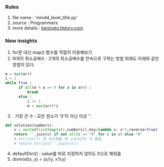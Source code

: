 ### Rules
1. file name : 'mmdd_level_title.py'
2. source : Programmers
3. more details : [beniceto.tistory.com](https://beniceto.tistory.com)

### New insights
1. for문 대신 map() 함수를 적절히 이용해보기
2. N개의 최소공배수 : 2개의 최소공배수를 연속으로 구하는 방법 외에도 아래와 같은 방법이 있다.
```python
m = max(arr)
i = 1
while True :
      if all(m % a == 0 for a in arr) :
          break
      else :
          i += 1
          m = max(arr)*i
```
3. . 가장 큰 수 : 모든 원소가 '0'이 아닌 이상 ''.
```python
def solution(numbers):
    v = sorted(list(map(str,numbers)),key=lambda x: x*3,reverse=True)    
    return ''.join(v) if not all(c == "0" for c in v) else "0"
    # str(int()) 랑 비교했을 때 소요시간이 더 짧음.
    # return str(int(''.join(v)))
```
4. defaultDict() : value를 따로 지정하지 않아도 0으로 채워줌
5. divmod(x, y) = (x//y, x%y)
